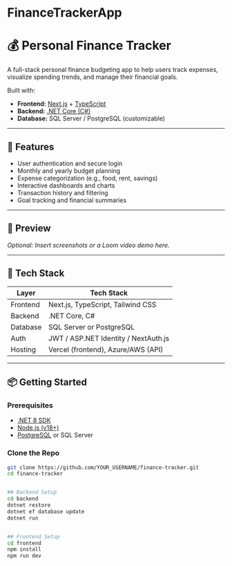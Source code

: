 # FinanceTrackerApp


# 💰 Personal Finance Tracker

A full-stack personal finance budgeting app to help users track expenses, visualize spending trends, and manage their financial goals.

Built with:
- **Frontend:** [Next.js](https://nextjs.org/) + [TypeScript](https://www.typescriptlang.org/)
- **Backend:** [.NET Core (C#)](https://dotnet.microsoft.com/)
- **Database:** SQL Server / PostgreSQL (customizable)

---

## 🧠 Features

- User authentication and secure login
- Monthly and yearly budget planning
- Expense categorization (e.g., food, rent, savings)
- Interactive dashboards and charts
- Transaction history and filtering
- Goal tracking and financial summaries

---

## 📸 Preview

_Optional: Insert screenshots or a Loom video demo here._

---

## 🚀 Tech Stack

| Layer        | Tech Stack                          |
|--------------|--------------------------------------|
| Frontend     | Next.js, TypeScript, Tailwind CSS    |
| Backend      | .NET Core, C#                        |
| Database     | SQL Server or PostgreSQL             |
| Auth         | JWT / ASP.NET Identity / NextAuth.js |
| Hosting      | Vercel (frontend), Azure/AWS (API)   |

---

## 📦 Getting Started

### Prerequisites

- [.NET 8 SDK](https://dotnet.microsoft.com/download)
- [Node.js (v18+)](https://nodejs.org/)
- [PostgreSQL](https://www.postgresql.org/) or SQL Server

### Clone the Repo

```bash
git clone https://github.com/YOUR_USERNAME/finance-tracker.git
cd finance-tracker


## Backend Setup 
cd backend
dotnet restore
dotnet ef database update
dotnet run


## Frontend Setup 
cd frontend
npm install
npm run dev
